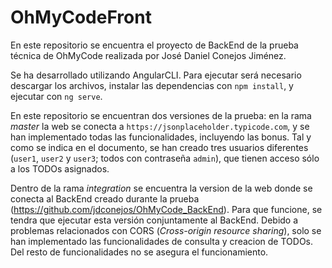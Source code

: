 # OhMyCodeFront

En este repositorio se encuentra el proyecto de BackEnd de la prueba técnica de OhMyCode realizada por José Daniel Conejos Jiménez.

Se ha desarrollado utilizando AngularCLI. Para ejecutar será necesario descargar los archivos, instalar las dependencias con `npm install`, y ejecutar con `ng serve`.

En este repositorio se encuentran dos versiones de la prueba: en la rama *master* la web se conecta a `https://jsonplaceholder.typicode.com`, y se han implementado todas las funcionalidades, incluyendo las bonus. Tal y como se indica en el documento, se han creado tres usuarios diferentes (`user1`, `user2` y `user3`; todos con contraseña `admin`), que tienen acceso sólo a los TODOs asignados.

Dentro de la rama *integration* se encuentra la version de la web donde se conecta al BackEnd creado durante la prueba (https://github.com/jdconejos/OhMyCode_BackEnd). Para que funcione, se tendra que ejecutar esta versión conjuntamente al BackEnd. Debido a problemas relacionados con CORS (*Cross-origin resource sharing*), solo se han implementado las funcionalidades de consulta y creacion de TODOs. Del resto de funcionalidades no se asegura el funcionamiento.

